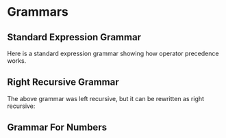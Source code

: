 <script src="/main.js"></script>

# Grammars

## Standard Expression Grammar

Here is a standard expression grammar showing how operator
precedence works.

<script>
  nfaExplore.render.GrammarPlayground({
    initialGrammar: nfaExplore.grammars.expressions,
    initialContent:`3+4`,
  });
</script>

## Right Recursive Grammar

The above grammar was left recursive, but it can be rewritten
as right recursive:

<script>
  nfaExplore.render.GrammarPlayground({
    initialGrammar: nfaExplore.grammars.expressionLL1,
    initialContent:`3+4`,
  });
</script>

## Grammar For Numbers

<script>
  nfaExplore.render.GrammarPlayground({
    initialGrammar: nfaExplore.grammars.numbers,
    initialContent:`101001`,
  });
</script>
